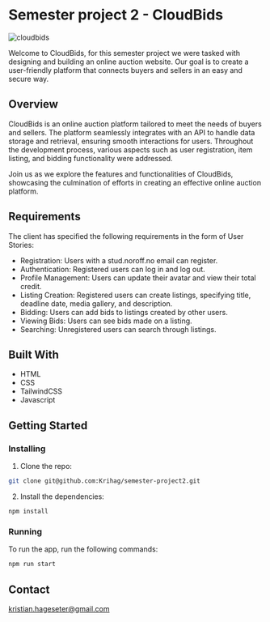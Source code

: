 # Semester project 2 - CloudBids

![cloudbids](https://github.com/Krihag/semester-project2/assets/125972171/2d9d3f2a-a8ae-4fba-92ca-f84a58ab0118)

Welcome to CloudBids, for this semester project we were tasked with designing and building an online auction website. Our goal is to create a user-friendly platform that connects buyers and sellers in an easy and secure way.


## Overview
CloudBids is an online auction platform tailored to meet the needs of buyers and sellers. The platform seamlessly integrates with an API to handle data storage and retrieval, ensuring smooth interactions for users. 
Throughout the development process, various aspects such as user registration, item listing, and bidding functionality were addressed.

Join us as we explore the features and functionalities of CloudBids, showcasing the culmination of efforts in creating an effective online auction platform.


## Requirements
The client has specified the following requirements in the form of User Stories:

- Registration: Users with a stud.noroff.no email can register.
- Authentication: Registered users can log in and log out.
- Profile Management: Users can update their avatar and view their total credit.
- Listing Creation: Registered users can create listings, specifying title, deadline date, media gallery, and description.
- Bidding: Users can add bids to listings created by other users.
- Viewing Bids: Users can see bids made on a listing.
- Searching: Unregistered users can search through listings.

## Built With
- HTML
- CSS
- TailwindCSS
- Javascript

## Getting Started

### Installing

1. Clone the repo:

```bash
git clone git@github.com:Krihag/semester-project2.git
```

2. Install the dependencies:

```
npm install
```

### Running

To run the app, run the following commands:

```bash
npm run start
```

## Contact

kristian.hageseter@gmail.com
